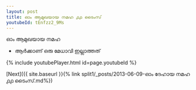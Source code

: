 ```yaml
---
layout: post
title: ഓം ആമുഖയായ നമഹ ൧൧ ടൈംസ്
youtubeId: tEnfzz2_9Ms
---
```

 
 
 ഓം ആമുഖയായ നമഹ 
 
 -  ആർക്കാണ് ഒരു മേധാവി ഇല്ലാത്തത് 
 
  
 
  
 
 
 
 
 
 


{% include youtubePlayer.html id=page.youtubeId %}
 
[Next]({{ site.baseurl }}{% link  split1/_posts/2013-06-09-ഓം ദേഹായ നമഹ ൧൧ ടൈംസ്.md%})
 
